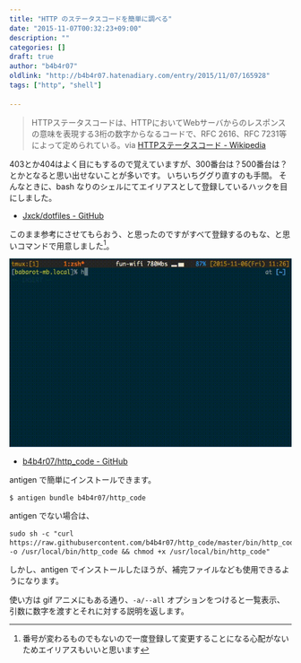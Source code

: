 ```yaml
---
title: "HTTP のステータスコードを簡単に調べる"
date: "2015-11-07T00:32:23+09:00"
description: ""
categories: []
draft: true
author: "b4b4r07"
oldlink: "http://b4b4r07.hatenadiary.com/entry/2015/11/07/165928"
tags: ["http", "shell"]

---
```


>HTTPステータスコードは、HTTPにおいてWebサーバからのレスポンスの意味を表現する3桁の数字からなるコードで、RFC 2616、RFC 7231等によって定められている。via [HTTPステータスコード - Wikipedia](https://ja.wikipedia.org/wiki/HTTPステータスコード)

403とか404はよく目にもするので覚えていますが、300番台は？500番台は？とかとなると思い出せないことが多いです。
いちいちググり直すのも手間。
そんなときに、bash なりのシェルにてエイリアスとして登録しているハックを目にしました。

- [Jxck/dotfiles - GitHub](https://github.com/Jxck/dotfiles/blob/51e2a584de551559d716333a53573d1cd32debdd/zsh/http_status.zsh)

このまま参考にさせてもらおう、と思ったのですがすべて登録するのもな、と思いコマンドで用意しました[^1]。

[![](https://raw.githubusercontent.com/b4b4r07/screenshots/master/http_code/demo.gif)](https://github.com/b4b4r07/http_code)

- [b4b4r07/http_code - GitHub](https://github.com/b4b4r07/http_code)

antigen で簡単にインストールできます。

```console
$ antigen bundle b4b4r07/http_code
```

antigen でない場合は、

```console
sudo sh -c "curl https://raw.githubusercontent.com/b4b4r07/http_code/master/bin/http_code -o /usr/local/bin/http_code && chmod +x /usr/local/bin/http_code"
```

しかし、antigen でインストールしたほうが、補完ファイルなども使用できるようになります。

使い方は gif アニメにもある通り、`-a/--all` オプションをつけると一覧表示、引数に数字を渡すとそれに対する説明を返します。

[^1]: 番号が変わるものでもないので一度登録して変更することになる心配がないためエイリアスもいいと思います
